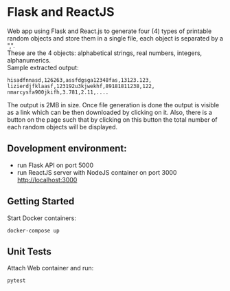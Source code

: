 # Flask and ReactJS

Web app using Flask and React.js to generate four (4) types of printable random objects and store them in a single file, each object is separated by a ",".  
These are the 4 objects: alphabetical strings, real numbers, integers, alphanumerics.  
Sample extracted output:

```
hisadfnnasd,126263,assfdgsga12348fas,13123.123, 
lizierdjfklaasf,123192u3kjwekhf,89181811238,122, 
nmarcysfa900jkifh,3.781,2.11,....
```

The output is 2MB in size. Once file generation is done the output is visible as a link which can be then downloaded by clicking on it. Also, there is a button on the page such that by clicking on this button the total number of each random objects will be displayed.


## Dovelopment environment:

- run Flask API on port 5000
- run ReactJS server with NodeJS container on port 3000 [http://localhost:3000](http://localhost:3000)

## Getting Started

Start Docker containers:
```
docker-compose up
```

## Unit Tests

Attach Web container and run:
```
pytest
```



